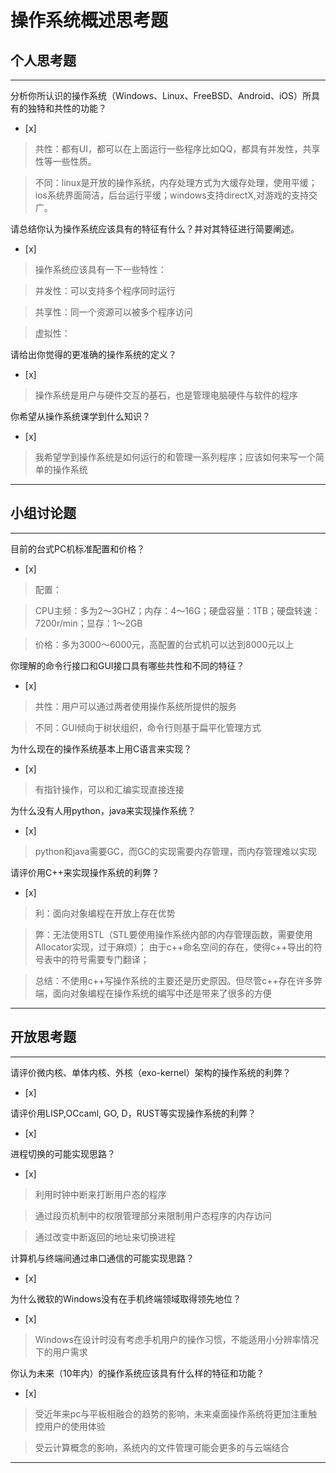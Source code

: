# 操作系统概述思考题

## 个人思考题

---

分析你所认识的操作系统（Windows、Linux、FreeBSD、Android、iOS）所具有的独特和共性的功能？
- [x]  

> 共性：都有UI，都可以在上面运行一些程序比如QQ，都具有并发性，共享性等一些性质。

> 不同：linux是开放的操作系统，内存处理方式为大缓存处理，使用平缓；ios系统界面简洁，后台运行平缓；windows支持directX,对游戏的支持交广。

请总结你认为操作系统应该具有的特征有什么？并对其特征进行简要阐述。
- [x]  

> 操作系统应该具有一下一些特性：

> 并发性：可以支持多个程序同时运行

> 共享性：同一个资源可以被多个程序访问

> 虚拟性：

> 

请给出你觉得的更准确的操作系统的定义？
- [x]  

> 操作系统是用户与硬件交互的基石，也是管理电脑硬件与软件的程序

你希望从操作系统课学到什么知识？
- [x]  

> 我希望学到操作系统是如何运行的和管理一系列程序；应该如何来写一个简单的操作系统

---

## 小组讨论题

---

目前的台式PC机标准配置和价格？
- [x]  

> 配置：

> CPU主频：多为2～3GHZ；内存：4～16G；硬盘容量：1TB；硬盘转速：7200r/min；显存：1～2GB

> 价格：多为3000～6000元，高配置的台式机可以达到8000元以上

你理解的命令行接口和GUI接口具有哪些共性和不同的特征？
- [x]  

> 共性：用户可以通过两者使用操作系统所提供的服务

> 不同：GUI倾向于树状组织，命令行则基于扁平化管理方式

为什么现在的操作系统基本上用C语言来实现？
- [x]  

>  有指针操作，可以和汇编实现直接连接

为什么没有人用python，java来实现操作系统？
- [x]  

>  python和java需要GC，而GC的实现需要内存管理，而内存管理难以实现

请评价用C++来实现操作系统的利弊？
- [x]  

> 利：面向对象编程在开放上存在优势

> 弊：无法使用STL（STL要使用操作系统内部的内存管理函数，需要使用Allocator实现，过于麻烦）；
      由于c++命名空间的存在，使得c++导出的符号表中的符号需要专门翻译；

> 总结：不使用c++写操作系统的主要还是历史原因。但尽管c++存在许多弊端，面向对象编程在操作系统的编写中还是带来了很多的方便

---

## 开放思考题

---

请评价微内核、单体内核、外核（exo-kernel）架构的操作系统的利弊？
- [x]  

>  

请评价用LISP,OCcaml, GO, D，RUST等实现操作系统的利弊？
- [x]  

>  

进程切换的可能实现思路？
- [x]  

> 利用时钟中断来打断用户态的程序

> 通过段页机制中的权限管理部分来限制用户态程序的内存访问

> 通过改变中断返回的地址来切换进程

计算机与终端间通过串口通信的可能实现思路？
- [x]  

>  

为什么微软的Windows没有在手机终端领域取得领先地位？
- [x]  

> Windows在设计时没有考虑手机用户的操作习惯，不能适用小分辨率情况下的用户需求

你认为未来（10年内）的操作系统应该具有什么样的特征和功能？
- [x]  

>  受近年来pc与平板相融合的趋势的影响，未来桌面操作系统将更加注重触控用户的使用体验

>  受云计算概念的影响，系统内的文件管理可能会更多的与云端结合

---
